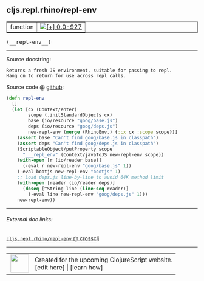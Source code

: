 ## cljs.repl.rhino/repl-env



 <table border="1">
<tr>
<td>function</td>
<td><a href="https://github.com/cljsinfo/cljs-api-docs/tree/0.0-927"><img valign="middle" alt="[+] 0.0-927" title="Added in 0.0-927" src="https://img.shields.io/badge/+-0.0--927-lightgrey.svg"></a> </td>
</tr>
</table>


 <samp>
(__repl-env__)<br>
</samp>

---





Source docstring:

```
Returns a fresh JS environment, suitable for passing to repl.
Hang on to return for use across repl calls.
```


Source code @ [github](https://github.com/clojure/clojurescript/blob/r2727/src/clj/cljs/repl/rhino.clj#L146-L166):

```clj
(defn repl-env
  []
  (let [cx (Context/enter)
        scope (.initStandardObjects cx)
        base (io/resource "goog/base.js")
        deps (io/resource "goog/deps.js")
        new-repl-env (merge (RhinoEnv.) {:cx cx :scope scope})]
    (assert base "Can't find goog/base.js in classpath")
    (assert deps "Can't find goog/deps.js in classpath")
    (ScriptableObject/putProperty scope
      "___repl_env" (Context/javaToJS new-repl-env scope))
    (with-open [r (io/reader base)]
      (-eval r new-repl-env "goog/base.js" 1))
    (-eval bootjs new-repl-env "bootjs" 1)
    ;; Load deps.js line-by-line to avoid 64K method limit
    (with-open [reader (io/reader deps)]
      (doseq [^String line (line-seq reader)]
        (-eval line new-repl-env "goog/deps.js" 1)))
    new-repl-env))
```

<!--
Repo - tag - source tree - lines:

 <pre>
clojurescript @ r2727
└── src
    └── clj
        └── cljs
            └── repl
                └── <ins>[rhino.clj:146-166](https://github.com/clojure/clojurescript/blob/r2727/src/clj/cljs/repl/rhino.clj#L146-L166)</ins>
</pre>

-->

---



###### External doc links:

[`cljs.repl.rhino/repl-env` @ crossclj](http://crossclj.info/fun/cljs.repl.rhino/repl-env.html)<br>

---

 <table>
<tr><td>
<img valign="middle" align="right" width="48px" src="http://i.imgur.com/Hi20huC.png">
</td><td>
Created for the upcoming ClojureScript website.<br>
[edit here] | [learn how]
</td></tr></table>

[edit here]:https://github.com/cljsinfo/cljs-api-docs/blob/master/cljsdoc/cljs.repl.rhino/repl-env.cljsdoc
[learn how]:https://github.com/cljsinfo/cljs-api-docs/wiki/cljsdoc-files

<!--

This information was too distracting to show to readers, but I'll leave it
commented here since it is helpful to:

- pretty-print the data used to generate this document
- and show how to retrieve that data



The API data for this symbol:

```clj
{:ns "cljs.repl.rhino",
 :name "repl-env",
 :signature ["[]"],
 :history [["+" "0.0-927"]],
 :type "function",
 :full-name-encode "cljs.repl.rhino/repl-env",
 :source {:code "(defn repl-env\n  []\n  (let [cx (Context/enter)\n        scope (.initStandardObjects cx)\n        base (io/resource \"goog/base.js\")\n        deps (io/resource \"goog/deps.js\")\n        new-repl-env (merge (RhinoEnv.) {:cx cx :scope scope})]\n    (assert base \"Can't find goog/base.js in classpath\")\n    (assert deps \"Can't find goog/deps.js in classpath\")\n    (ScriptableObject/putProperty scope\n      \"___repl_env\" (Context/javaToJS new-repl-env scope))\n    (with-open [r (io/reader base)]\n      (-eval r new-repl-env \"goog/base.js\" 1))\n    (-eval bootjs new-repl-env \"bootjs\" 1)\n    ;; Load deps.js line-by-line to avoid 64K method limit\n    (with-open [reader (io/reader deps)]\n      (doseq [^String line (line-seq reader)]\n        (-eval line new-repl-env \"goog/deps.js\" 1)))\n    new-repl-env))",
          :title "Source code",
          :repo "clojurescript",
          :tag "r2727",
          :filename "src/clj/cljs/repl/rhino.clj",
          :lines [146 166]},
 :full-name "cljs.repl.rhino/repl-env",
 :docstring "Returns a fresh JS environment, suitable for passing to repl.\nHang on to return for use across repl calls."}

```

Retrieve the API data for this symbol:

```clj
;; from Clojure REPL
(require '[clojure.edn :as edn])
(-> (slurp "https://raw.githubusercontent.com/cljsinfo/cljs-api-docs/catalog/cljs-api.edn")
    (edn/read-string)
    (get-in [:symbols "cljs.repl.rhino/repl-env"]))
```

-->

